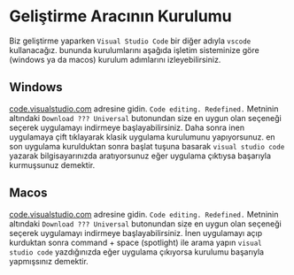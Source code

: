 # Geliştirme Aracının Kurulumu

Biz geliştirme yaparken `Visual Studio Code` bir diğer adıyla `vscode` kullanacağız. bununda kurulumlarını aşağıda işletim sisteminize göre (windows ya da macos) kurulum adımlarını izleyebilirsiniz.


## Windows

[code.visualstudio.com](https://code.visualstudio.com/) adresine gidin. `Code editing. Redefined.` Metninin altındaki `Download ??? Universal` butonundan size en uygun olan seçeneği seçerek uygulamayı indirmeye başlayabilirsiniz. Daha sonra inen uygulamaya çift tıklayarak klasik uygulama kurulumunu yapıyorsunuz. en son uygulama kurulduktan sonra başlat tuşuna basarak `visual studio code` yazarak bilgisayarınızda aratıyorsunuz eğer uygulama çıktıysa başarıyla kurmuşsunuz demektir.

## Macos 
[code.visualstudio.com](https://code.visualstudio.com/) adresine gidin. `Code editing. Redefined.` Metninin altındaki `Download ??? Universal` butonundan size en uygun olan seçeneği seçerek uygulamayı indirmeye başlayabilirsiniz. İnen uygulamayı açıp kurduktan sonra command + space (spotlight) ile arama yapın `visual studio code` yazdığınızda eğer uygulama çıkıyorsa kurulumu başarıyla yapmışsınız demektir.
